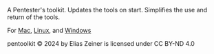 A Pentester's toolkit. Updates the tools on start. Simplifies the use and return of the tools.

For [Mac](https://github.com/eliasz130/pentoolkit/tree/main/mac), [Linux](https://github.com/eliasz130/pentoolkit/tree/main/linux), and [Windows](https://github.com/eliasz130/pentoolkit/tree/main/windows)

pentoolkit © 2024 by Elias Zeiner is licensed under CC BY-ND 4.0